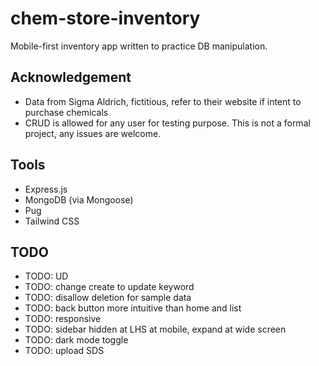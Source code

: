 # chem-store-inventory

Mobile-first inventory app written to practice DB manipulation.

## Acknowledgement

- Data from Sigma Aldrich, fictitious, refer to their website if intent to
  purchase chemicals
- CRUD is allowed for any user for testing purpose. This is not a formal
  project, any issues are welcome.

## Tools

- Express.js
- MongoDB (via Mongoose)
- Pug
- Tailwind CSS

## TODO

- TODO: UD
- TODO: change create to update keyword
- TODO: disallow deletion for sample data
- TODO: back button more intuitive than home and list
- TODO: responsive
- TODO: sidebar hidden at LHS at mobile, expand at wide screen
- TODO: dark mode toggle
- TODO: upload SDS
